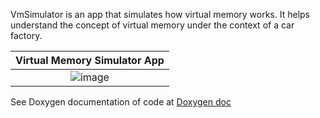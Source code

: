 VmSimulator is an app that simulates how virtual memory works. It helps understand the concept of virtual memory under the context of a car factory.

Virtual Memory Simulator App|
:--------------------------:|
![image](https://user-images.githubusercontent.com/38987724/56776587-70f89d80-678a-11e9-92fa-0bfc198638c5.png) |

See Doxygen documentation of code at [Doxygen doc](http://htmlpreview.github.io/?https://github.com/Jespinoza1703/VmSimulator/blob/master/html/index.html)

